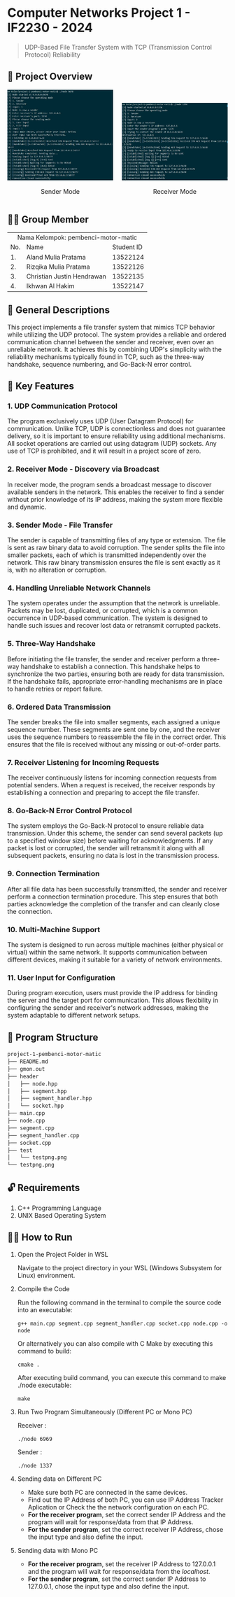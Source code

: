# Computer Networks Project 1 - IF2230 - 2024

> UDP-Based File Transfer System with TCP (Transmission Control Protocol) Reliability

## 🌠 Project Overview

<div style="display: flex; justify-content: space-between; align-items: end;">
    <div style="width: 48%; text-align: center;">
        <img src="sender-mode.jpg" alt="sender-mode" style="width: 100%;"/>
        <p>Sender Mode</p>
    </div>
    <div style="width: 48%; text-align: center;">
        <img src="receiver-mode.jpg" alt="receiver-mode" style="width: 100%;"/>
        <p>Receiver Mode</p>
    </div>
</div>

## 💁‍♂️ Group Member

<table>
    <tr>
        <td colspan="3", align = "center"><center>Nama Kelompok: pembenci-motor-matic</center></td>
    </tr>
    <tr>
        <td>No.</td>
        <td>Name</td>
        <td>Student ID</td>
    </tr>
    <tr>
        <td>1.</td>
        <td>Aland Mulia Pratama</td>
        <td>13522124</td>
    </tr>
    <tr>
        <td>2.</td>
        <td>Rizqika Mulia Pratama</td>
        <td>13522126</td>
    </tr>
    <tr>
        <td>3.</td>
        <td>Christian Justin Hendrawan</td>
        <td>13522135</td>
    </tr>
        <tr>
        <td>4.</td>
        <td>Ikhwan Al Hakim</td>
        <td>13522147</td>
    </tr>
</table>

## ️📝 General Descriptions

This project implements a file transfer system that mimics TCP behavior while utilizing the UDP protocol. The system provides a reliable and ordered communication channel between the sender and receiver, even over an unreliable network. It achieves this by combining UDP's simplicity with the reliability mechanisms typically found in TCP, such as the three-way handshake, sequence numbering, and Go-Back-N error control.

## 🔑 Key Features

### 1. **UDP Communication Protocol**

The program exclusively uses UDP (User Datagram Protocol) for communication. Unlike TCP, UDP is connectionless and does not guarantee delivery, so it is important to ensure reliability using additional mechanisms. All socket operations are carried out using datagram (UDP) sockets. Any use of TCP is prohibited, and it will result in a project score of zero.

### 2. **Receiver Mode - Discovery via Broadcast**

In receiver mode, the program sends a broadcast message to discover available senders in the network. This enables the receiver to find a sender without prior knowledge of its IP address, making the system more flexible and dynamic.

### 3. **Sender Mode - File Transfer**

The sender is capable of transmitting files of any type or extension. The file is sent as raw binary data to avoid corruption. The sender splits the file into smaller packets, each of which is transmitted independently over the network. This raw binary transmission ensures the file is sent exactly as it is, with no alteration or corruption.

### 4. **Handling Unreliable Network Channels**

The system operates under the assumption that the network is unreliable. Packets may be lost, duplicated, or corrupted, which is a common occurrence in UDP-based communication. The system is designed to handle such issues and recover lost data or retransmit corrupted packets.

### 5. **Three-Way Handshake**

Before initiating the file transfer, the sender and receiver perform a three-way handshake to establish a connection. This handshake helps to synchronize the two parties, ensuring both are ready for data transmission. If the handshake fails, appropriate error-handling mechanisms are in place to handle retries or report failure.

### 6. **Ordered Data Transmission**

The sender breaks the file into smaller segments, each assigned a unique sequence number. These segments are sent one by one, and the receiver uses the sequence numbers to reassemble the file in the correct order. This ensures that the file is received without any missing or out-of-order parts.

### 7. **Receiver Listening for Incoming Requests**

The receiver continuously listens for incoming connection requests from potential senders. When a request is received, the receiver responds by establishing a connection and preparing to accept the file transfer.

### 8. **Go-Back-N Error Control Protocol**

The system employs the Go-Back-N protocol to ensure reliable data transmission. Under this scheme, the sender can send several packets (up to a specified window size) before waiting for acknowledgments. If any packet is lost or corrupted, the sender will retransmit it along with all subsequent packets, ensuring no data is lost in the transmission process.

### 9. **Connection Termination**

After all file data has been successfully transmitted, the sender and receiver perform a connection termination procedure. This step ensures that both parties acknowledge the completion of the transfer and can cleanly close the connection.

### 10. **Multi-Machine Support**

The system is designed to run across multiple machines (either physical or virtual) within the same network. It supports communication between different devices, making it suitable for a variety of network environments.

### 11. **User Input for Configuration**

During program execution, users must provide the IP address for binding the server and the target port for communication. This allows flexibility in configuring the sender and receiver's network addresses, making the system adaptable to different network setups.

## 🗼 Program Structure

```bash
project-1-pembenci-motor-matic
├── README.md
├── gmon.out
├── header
│   ├── node.hpp
│   ├── segment.hpp
│   ├── segment_handler.hpp
│   └── socket.hpp
├── main.cpp
├── node.cpp
├── segment.cpp
├── segment_handler.cpp
├── socket.cpp
├── test
│   └── testpng.png
└── testpng.png
```

## 🔓 Requirements

1. C++ Programming Language
2. UNIX Based Operating System

## 🏃‍♂️ How to Run

1. Open the Project Folder in WSL

   Navigate to the project directory in your WSL (Windows Subsystem for Linux) environment.

2. Compile the Code

   Run the following command in the terminal to compile the source code into an executable:

   ```
   g++ main.cpp segment.cpp segment_handler.cpp socket.cpp node.cpp -o node
   ```
   Or alternatively you can also compile with C Make by executing this command to build:
   ```
   cmake .
   ```
   After executing build command, you can execute this command to make ./node executable:
   ```
   make
   ```

3. Run Two Program Simultaneously (Different PC or Mono PC)

   Receiver :

   ```
   ./node 6969
   ```

   Sender :

   ```
   ./node 1337
   ```

4. Sending data on Different PC

   - Make sure both PC are connected in the same devices.
   - Find out the IP Address of both PC, you can use IP Address Tracker Aplication or Check the the network configuration on each PC.
   - **For the receiver program**, set the correct sender IP Address and the program will wait for response/data from that IP Address.
   - **For the sender program**, set the correct receiver IP Address, chose the input type and also define the input.

5. Sending data with Mono PC

   - **For the receiver program**, set the receiver IP Address to 127.0.0.1 and the program will wait for response/data from the <i>localhost</i>.
   - **For the sender program**, set the correct sender IP Address to 127.0.0.1, chose the input type and also define the input.
